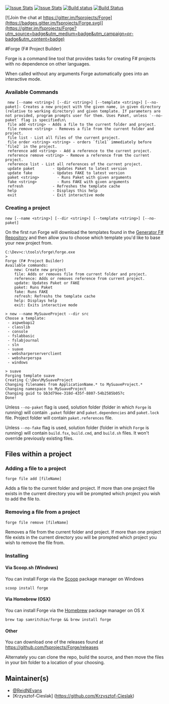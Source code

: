 [![Issue Stats](http://issuestats.com/github/reidev275/Forge/badge/issue?style=flat-square)](http://issuestats.com/github/reidev275/Forge)
[![Issue Stats](http://issuestats.com/github/reidev275/Forge/badge/pr?style=flat-square)](http://issuestats.com/github/reidev275/Forge)
[![Build status](https://ci.appveyor.com/api/projects/status/abkhgg8skclwjngk?svg=true)](https://ci.appveyor.com/project/reidev275/Forge-fnuet)
[![Build Status](https://travis-ci.org/fsprojects/Forge.svg?branch=master)](https://travis-ci.org/fsprojects/Forge)

[![Join the chat at https://gitter.im/fsprojects/Forge](https://badges.gitter.im/fsprojects/Forge.svg)](https://gitter.im/fsprojects/Forge?utm_source=badge&utm_medium=badge&utm_campaign=pr-badge&utm_content=badge)


#Forge (F# Project Builder)

Forge is a command line tool that provides tasks for creating F# projects with no dependence on other languages.

When called without any arguments Forge automatically goes into an interactive mode.

### Available Commands

     new [--name <string>] [--dir <string>] [--template <string>] [--no-paket]- Creates a new project with the given name, in given directory (relative to working directory) and given template. If parameters are not provided, program prompts user for them. Uses Paket, unless `--no-paket` flag is specified\n\
     file add <string> - Adds a file to the current folder and project.
     file remove <string> - Removes a file from the current folder and project.
     file list - List all files of the current project.
	 file order <string> <string> - orders `file1` immediately before `file2` in the project.
     reference add <string> - Add a reference to the current project.
     reference remove <string> - Remove a reference from the current project.
     reference list - List all references of the current project.
     update paket        - Updates Paket to latest version
     update fake         - Updates FAKE to latest version
     paket <string>        - Runs Paket with given arguments
     fake <string>         - Runs FAKE with given arguments
     refresh             - Refreshes the template cache
     help                - Displays this help
     exit                - Exit interactive mode

### Creating a project

    new [--name <string>] [--dir <string>] [--template <string>] [--no-paket]

On the first run Forge will download the templates found in the [Generator F# Repository](https://github.com/fsprojects/generator-fsharp) and then allow you to choose which template you'd like to base your new project from.

	C:\Dev>c:\tools\forge\forge.exe
	>
	Forge (F# Project Builder)
	Available commands:
        new: Create new project
        file: Adds or removes file from current folder and project.
        reference: Adds or removes reference from current project.
        update: Updates Paket or FAKE
        paket: Runs Paket
        fake: Runs FAKE
        refresh: Refreshs the template cache
        help: Displays help
        exit: Exits interactive mode

	> new --name MySuaveProject --dir src
	Choose a template:
	 - aspwebapi2
	 - classlib
	 - console
	 - fslabbasic
	 - fslabjournal
	 - sln
	 - suave
	 - websharperserverclient
	 - websharperspa
	 - windows

	> suave
	Forging template suave
	Creating C:\Dev\MySuaveProject
	Changing filenames from ApplicationName.* to MySuaveProject.*
	Changing namespace to MySuaveProject
	Changing guid to bb3d79ee-318d-435f-8807-54b2585b057c
	Done!

Unless `--no-paket` flag is used, solution folder (folder in which `Forge` is running) will contain `.paket` folder and `paket.dependencies` and `paket.lock` file. Project folder will contain `paket.references` file.

Unless `--no-fake` flag is used, solution folder (folder in which `Forge` is running) will contain `build.fsx`, `build.cmd`, and `build.sh` files. It won't override previously existing files.

## Files within a project

### Adding a file to a project

	forge file add [fileName]

Adds a file to the current folder and project.  If more than one project file exists in the current directory you will be prompted which project you wish to add the file to.

### Removing a file from a project

	forge file remove [fileName]

Removes a file from the current folder and project.  If more than one project file exists in the current directory you will be prompted which project you wish to remove the file from.

### Installing

#### Via Scoop.sh (Windows)

You can install Forge via the [Scoop](http://scoop.sh/) package manager on Windows

    scoop install forge

#### Via Homebrew (OSX)

You can install Forge via the [Homebrew](http://brew.sh) package manager on OS X

    brew tap samritchie/forge && brew install forge

#### Other

You can download one of the releases found at https://github.com/fsprojects/Forge/releases

Alternately you can clone the repo, build the source, and then move the files in your bin folder to a location of your choosing.

## Maintainer(s)

- [@ReidNEvans](https://twitter.com/reidNEvans)
- [Krzysztof-Cieslak] (https://github.com/Krzysztof-Cieslak)

